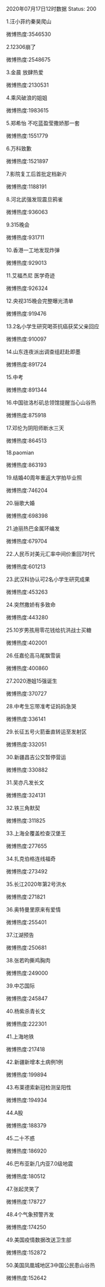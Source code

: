 2020年07月17日12时数据
Status: 200

1.汪小菲约秦昊爬山

微博热度:3546530

2.12306崩了

微博热度:2548675

3.金晨 放肆热爱

微博热度:2130531

4.乘风破浪的姐姐

微博热度:1983615

5.郑希怡 不吃蓝盈莹撒娇那一套

微博热度:1551779

6.万科致歉

微博热度:1521897

7.影院复工后首批定档新片

微博热度:1188191

8.河北武强发现震旦鸦雀

微博热度:936063

9.315晚会

微博热度:931711

10.香港一工地发现炸弹

微博热度:929013

11.艾福杰尼 医学奇迹

微博热度:926324

12.央视315晚会完整曝光清单

微博热度:919476

13.2名小学生研究喝茶抗癌获奖父亲回应

微博热度:910097

14.山东连夜派出调查组赶赴即墨

微博热度:891724

15.中考

微博热度:891344

16.中国驻洛杉矶总领馆提醒当心山谷热

微博热度:875918

17.邓伦为阴阳师断水三天

微博热度:864513

18.paomian

微博热度:863193

19.结婚40周年重返大学拍毕业照

微博热度:746204

20.骊歌大婚

微博热度:698398

21.迪丽热巴金属环编发

微博热度:679704

22.人民币对美元汇率中间价重回7时代

微博热度:601213

23.武汉科协认可2名小学生研究成果

微博热度:453263

24.突然撒娇有多致命

微博热度:443280

25.10岁男孩用零花钱给抗洪战士买糖

微博热度:402001

26.任嘉伦高马尾飘雪装

微博热度:400860

27.2020港姐15强诞生

微博热度:370727

28.中考生忘带准考证妈妈急哭

微博热度:336141

29.长征五号火箭垂直转运至发射区

微博热度:332051

30.新疆昌吉公交暂停营运

微博热度:330882

31.吴亦凡发长文

微博热度:324131

32.铁三角默契

微博热度:311825

33.上海全覆盖检查汉堡王

微博热度:277655

34.扎克伯格连线福奇

微博热度:273492

35.长江2020年第2号洪水

微博热度:271821

36.奥特曼里原来有爱情

微博热度:255401

37.江湖预告

微博热度:250681

38.张若昀撕鸡胸肉

微博热度:249000

39.中芯国际

微博热度:245847

40.杨紫杀青长文

微博热度:222301

41.上海地铁

微博热度:217418

42.新疆新增本土病例1例

微博热度:199894

43.布莱德索新冠检测呈阳性

微博热度:194934

44.A股

微博热度:188379

45.二十不惑

微博热度:186920

46.巴布亚新几内亚7.0级地震

微博热度:180512

47.张起灵笑了

微博热度:178727

48.4个气象预警齐发

微博热度:174250

49.美国疫情数据改送卫生部

微博热度:152872

50.美国凤凰城地区3中国公民患山谷热

微博热度:152642

